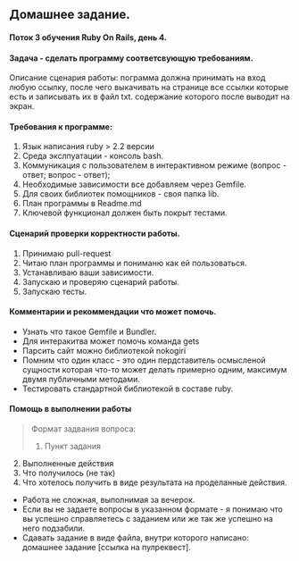 ## Домашнее задание.
#### Поток 3 обучения Ruby On Rails,  день 4.

#### Задача - сделать программу соответсвующую требованиям.

Описание сценария работы: пограмма должна принимать на вход любую ссылку, после чего выкачивать на странице все ссылки которые есть и записывать их в файл txt. содержание которого после выводит на экран.

#### Требования к программе:

1. Язык написания ruby > 2.2 версии
2. Среда экслпуатации - консоль bash.
3. Коммуникация с пользователем в интерактивном режиме (вопрос - ответ; вопрос - ответ);
4. Необходимые зависимости все добавляем через Gemfile.
5. Для своих библиотек помощников - своя папка lib.
6. План программы в Readme.md
7. Ключевой функционал должен быть покрыт тестами.

#### Сценарий проверки корректности работы.

1. Принимаю pull-request
2. Читаю план программы и пониманю как ей пользоваться.
3. Устанавливаю ваши зависимости.
4. Запускаю и проверяю сценарий работы.
5. Запускаю тесты.

#### Комментарии и рекоммендации что может помочь.

* Узнать что такое Gemfile и Bundler.
* Для интеракитва может помочь команда gets
* Парсить сайт можно библиотекой nokogiri
* Помним что один класс - это один пердставитель осмысленой сущности которая что-то может делать примерно одним, максимум двумя публичными методами.
* Тестировать стандартной библиотекой в составе ruby.


#### Помощь в выполнении работы

> Формат задвания вопроса:
> 1. Пункт задания
2. Выполненные действия
3. Что получилось (не так)
4. Что хотелось получить в виде результата на проделанные действия.

* Работа не сложная, выполнимая за вечерок.
* Если вы не задаете вопросы в указанном формате - я понимаю что вы успешно справляетесь с заданием или же так же успешно на него подзабили.
* Сдавать задание в виде файла, внутри которого написано: домашнее задание [ссылка на пулреквест].
